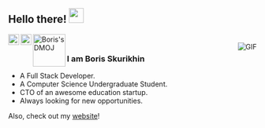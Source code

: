 ## Hello there! <img src="https://raw.githubusercontent.com/iampavangandhi/iampavangandhi/master/gifs/Hi.gif" width="30px"></h2>

<a href="https://www.linkedin.com/in/boris-skurikhin/">
  <img align="left" alt="Boris's Linkedin" width="22px" src="https://cdn.jsdelivr.net/npm/simple-icons@v3/icons/linkedin.svg" />
</a>
<a href="https://github.com/boriskurikhin">
  <img align="left" alt="Boris's Github" width="22px" src="https://cdn.jsdelivr.net/npm/simple-icons@v3/icons/github.svg" />
</a>
<a href="https://dmoj.ca/user/BMP">
  <img align="left" alt="Boris's DMOJ" width="66px" src="https://static.dmoj.ca/static/icons/logo.d0dbdf0b98be.svg"/>
</a>
<br />
<img align="right" alt="GIF" src="https://media1.tenor.com/images/3fc4688dc266777821d0849c28d98e74/tenor.gif?itemid=5518465" />

### I am Boris Skurikhin
- A Full Stack Developer.
- A Computer Science Undergraduate Student. 
- CTO of an awesome education startup.
- Always looking for new opportunities.

Also, check out my [website](http://boriskurikhin.github.io/)!
